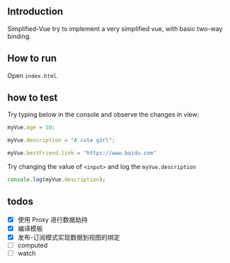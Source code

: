 ## Introduction

Simplified-Vue try to implement a very simplified vue, with basic two-way binding.

## How to run 

Open `index.html`.

## how to test

Try typing below in the console and observe the changes in view:

```js
myVue.age = 10;

myVue.description = "A cute girl";

myVue.bestFriend.link = "https://www.baidu.com"

```

Try changing the value of `<input>` and log the `myVue.description`
```js
console.log(myVue.description);
```


## todos

- [x] 使用 Proxy 进行数据劫持
- [x] 编译模板
- [x] 发布-订阅模式实现数据到视图的绑定
- [ ] computed
- [ ] watch
